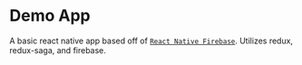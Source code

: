 # Demo App

A basic react native app based off of [`React Native Firebase`](https://github.com/invertase/react-native-firebase). Utilizes redux, redux-saga, and firebase. 
